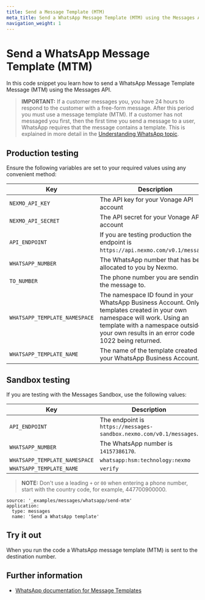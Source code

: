 ```yaml
---
title: Send a Message Template (MTM)
meta_title: Send a WhatsApp Message Template (MTM) using the Messages API
navigation_weight: 1
---
```


# Send a WhatsApp Message Template (MTM)

In this code snippet you learn how to send a WhatsApp Message Template Message (MTM) using the Messages API.

> **IMPORTANT:** If a customer messages you, you have 24 hours to respond to the customer with a free-form message. After this period you must use a message template (MTM). If a customer has not messaged you first, then the first time you send a message to a user, WhatsApp requires that the message contains a template. This is explained in more detail in the [Understanding WhatsApp topic](/messages/concepts/whatsapp).

## Production testing

Ensure the following variables are set to your required values using any convenient method:

Key | Description
-- | --
`NEXMO_API_KEY` | The API key for your Vonage API account
`NEXMO_API_SECRET` | The API secret for your Vonage API account
`API_ENDPOINT` | If you are testing production the endpoint is `https://api.nexmo.com/v0.1/messages`.
`WHATSAPP_NUMBER` | The WhatsApp number that has been allocated to you by Nexmo.
`TO_NUMBER` | The phone number you are sending the message to.
`WHATSAPP_TEMPLATE_NAMESPACE` | The namespace ID found in your WhatsApp Business Account. Only templates created in your own namespace will work. Using an template with a namespace outside of your own results in an error code 1022 being returned.
`WHATSAPP_TEMPLATE_NAME` | The name of the template created in your WhatsApp Business Account.

## Sandbox testing

If you are testing with the Messages Sandbox, use the following values:

Key | Description
-- | --
`API_ENDPOINT` | The endpoint is `https://messages-sandbox.nexmo.com/v0.1/messages`.
`WHATSAPP_NUMBER` | The WhatsApp number is `14157386170`.
`WHATSAPP_TEMPLATE_NAMESPACE` | `whatsapp:hsm:technology:nexmo`
`WHATSAPP_TEMPLATE_NAME` | `verify`

> **NOTE:** Don't use a leading `+` or `00` when entering a phone number, start with the country code, for example, 447700900000.

```code_snippets
source: '_examples/messages/whatsapp/send-mtm'
application:
  type: messages
  name: 'Send a WhatsApp template'
```

## Try it out

When you run the code a WhatsApp message template (MTM) is sent to the destination number.

## Further information

* [WhatsApp documentation for Message Templates](https://developers.facebook.com/docs/whatsapp/api/messages/message-templates)
